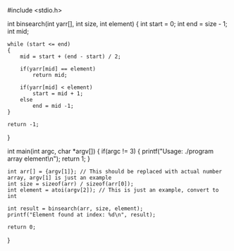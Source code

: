 #include <stdio.h>

int binsearch(int yarr[], int size, int element)
{
    int start = 0;
    int end = size - 1;
    int mid;

    while (start <= end)
    {
        mid = start + (end - start) / 2;

        if(yarr[mid] == element)
            return mid;

        if(yarr[mid] < element)
            start = mid + 1;
        else
            end = mid -1;
    }
    
    return -1;
}

int main(int argc, char *argv[])
{
    if(argc != 3)
    {
        printf("Usage: ./program array element\n");
        return 1;
    }
    
    int arr[] = {argv[1]}; // This should be replaced with actual number array, argv[1] is just an example
    int size = sizeof(arr) / sizeof(arr[0]);
    int element = atoi(argv[2]); // This is just an example, convert to int

    int result = binsearch(arr, size, element);
    printf("Element found at index: %d\n", result);
    
    return 0;
}